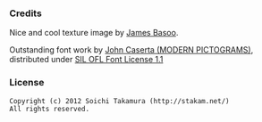 
### Credits
Nice and cool texture image by [James Basoo](http://subtlepatterns.com/fabric-plaid/).

Outstanding font work by [John Caserta (MODERN PICTOGRAMS)](http://www.fontsquirrel.com/fonts/modern-pictograms), distributed under [SIL OFL Font License 1.1](http://scripts.sil.org/OFL)

### License
```
Copyright (c) 2012 Soichi Takamura (http://stakam.net/)
All rights reserved.
``` 
